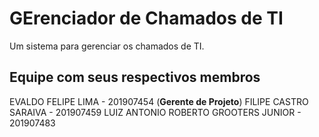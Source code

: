 # GErenciador de Chamados de TI

Um sistema para gerenciar os chamados de TI.

## Equipe com seus respectivos membros

EVALDO FELIPE LIMA - 201907454 (**Gerente de Projeto**)
FILIPE CASTRO SARAIVA - 201907459
LUIZ ANTONIO ROBERTO GROOTERS JUNIOR - 201907483

